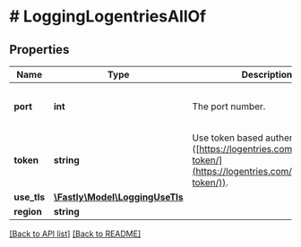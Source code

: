 # # LoggingLogentriesAllOf

## Properties

Name | Type | Description | Notes
------------ | ------------- | ------------- | -------------
**port** | **int** | The port number. | [optional] [default to 20000]
**token** | **string** | Use token based authentication ([https://logentries.com/doc/input-token/](https://logentries.com/doc/input-token/)). | [optional]
**use_tls** | [**\Fastly\Model\LoggingUseTls**](LoggingUseTls.md) |  | [optional]
**region** | **string** |  | [optional]

[[Back to API list]](../../README.md#endpoints) [[Back to README]](../../README.md)
